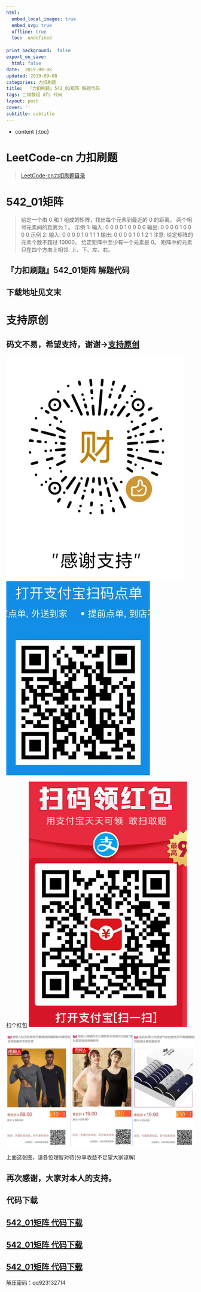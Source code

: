 ```yaml
---
html:
  embed_local_images: true
  embed_svg: true
  offline: true
  toc:  undefined

print_background:  false
export_on_save:
  html: false
date:  2019-09-08
updated: 2019-09-08
categories: 力扣刷题
title:  『力扣刷题』542_01矩阵 解题代码
tags: 二维数组 dfs 代码
layout: post
cover: ''
subtitle: subtitle
---
```



* content
{:toc}

# LeetCode-cn 力扣刷题

> [LeetCode-cn力扣刷题目录](https://blog.csdn.net/qq923132714/article/details/100620434 "LeetCode-cn力扣刷题目录")


# 542_01矩阵

> 给定一个由 0 和 1 组成的矩阵，找出每个元素到最近的 0 的距离。
两个相邻元素间的距离为 1 。
示例 1:
输入:
0 0 0
0 1 0
0 0 0
输出:
0 0 0
0 1 0
0 0 0
示例 2:
输入:
0 0 0
0 1 0
1 1 1
输出:
0 0 0
0 1 0
1 2 1
注意:
给定矩阵的元素个数不超过 10000。
给定矩阵中至少有一个元素是 0。
矩阵中的元素只在四个方向上相邻: 上、下、左、右。


## 『力扣刷题』542_01矩阵 解题代码


## 下载地址见文末

# 支持原创


## 码文不易，希望支持，谢谢->**[支持原创](http://blog.csdn.net/qq923132714/article/details/79399145)**
![微信支付](https://raw.githubusercontent.com/923132714/my_picture/master/blog/support/weixin.png)![微信支付](https://raw.githubusercontent.com/923132714/my_picture/master/blog/support/支付宝.png)

扫个红包
![扫个红包](https://raw.githubusercontent.com/923132714/my_picture/master/blog/support/扫码领红包.png "扫码领红包")

![福利](https://github.com/923132714/my_picture/blob/master/blog/support/%E7%A6%8F%E5%88%A9.png?raw=true "福利")

上面这张图，请各位理智对待(分享收益不足望大家谅解)

## 再次感谢，大家对本人的支持。


## **代码下载**

## [542_01矩阵 代码下载](http://gestyy.com/w4uTXw "542_01矩阵 代码下载")

## [542_01矩阵 代码下载](http://eunsetee.com/5F4o "542_01矩阵 代码下载")

## [542_01矩阵 代码下载](http://u16848854.ctfile.net/fs/16848854-396943005 "542_01矩阵 代码下载")


解压密码：qq923132714

